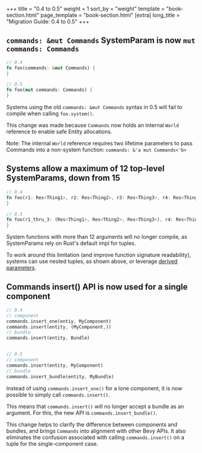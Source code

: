 +++
title = "0.4 to 0.5"
weight = 1
sort_by = "weight"
template = "book-section.html"
page_template = "book-section.html"
[extra]
long_title = "Migration Guide: 0.4 to 0.5"
+++

<!-- TODO: link to release blog post here -->

## `commands: &mut Commands` SystemParam is now `mut commands: Commands`

```rust
// 0.4
fn foo(commands: &mut Commands) {
}

// 0.5
fn foo(mut commands: Commands) {
}
```

Systems using the old `commands: &mut Commands` syntax in 0.5 will fail to compile when calling `foo.system()`.

This change was made because `Commands` now holds an internal `World` reference to enable safe Entity allocations.

Note: The internal `World` reference requires two lifetime parameters to pass Commands into a non-system function: ```commands: &'a mut Commands<'b>```

## Systems allow a maximum of 12 top-level SystemParams, down from 15

```rust
// 0.4
fn foo(r1: Res<Thing1>, r2: Res<Thing2>, r3: Res<Thing3>, r4: Res<Thing4>, ... r15: Res<Thing15>) {
}

// 0.5
fn foo(r1_thru_3: (Res<Thing1>, Res<Thing2>, Res<Thing3>), r4: Res<Thing4>, ... r15: Res<Thing15>) {
}
```

System functions with more than 12 arguments will no longer compile, as SystemParams rely on Rust's default impl for tuples.

To work around this limitation (and improve function signature readability), systems can use nested tuples, as shown above, or leverage [derived parameters](https://github.com/bevyengine/bevy/blob/main/examples/ecs/system_param.rs).

## Commands insert() API is now used for a single component

```rust
// 0.4
// component
commands.insert_one(entiy, MyComponent)
commands.insert(entity, (MyComponent,))
// bundle
commands.insert(entity, Bundle)


// 0.5
// component
commands.insert(entity, MyComponent)
// bundle
commands.insert_bundle(entity, MyBundle)
```

Instead of using `commands.insert_one()` for a lone component, it is now possible to simply call `commands.insert()`.

This means that `commands.insert()` will no longer accept a bundle as an argument. For this, the new API is `commands.insert_bundle()`.

This change helps to clarify the difference between components and bundles, and brings `Commands` into alignment with other Bevy APIs. It also eliminates the confusion associated with calling `commands.insert()` on a tuple for the single-component case.
